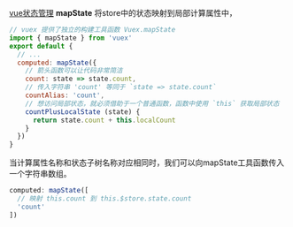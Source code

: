[vue状态管理](http://www.imooc.com/article/14741)
**mapState**
将store中的状态映射到局部计算属性中，
```javascript
// vuex 提供了独立的构建工具函数 Vuex.mapState
import { mapState } from 'vuex'
export default {
  // ...
  computed: mapState({
    // 箭头函数可以让代码非常简洁
    count: state => state.count,
    // 传入字符串 'count' 等同于 `state => state.count`
    countAlias: 'count',
    // 想访问局部状态，就必须借助于一个普通函数，函数中使用 `this` 获取局部状态
    countPlusLocalState (state) {
      return state.count + this.localCount
    }
  })
}
```
当计算属性名称和状态子树名称对应相同时，我们可以向mapState工具函数传入一个字符串数组。
```javascript
computed: mapState([
  // 映射 this.count 到 this.$store.state.count
  'count'
])
```

